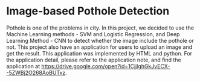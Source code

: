 # Image-based Pothole Detection
  Pothole is one of the problems in city. In this project, we decided to use the Machine Learning methods - SVM and Logistic Regression, and Deep Learning Method - CNN to detect whether the image include the pothole or not. 
  This project also have an application for users to upload an image and get the result. This application was implemented by HTML and python. For the application detail, please refer to the application note, and find the application at https://drive.google.com/open?id=1CjjlghGkJvECX--5ZWBj2O268AoBUTxz.
